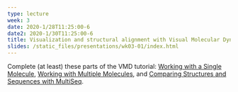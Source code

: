 ```yaml
---
type: lecture
week: 3
date: 2020-1/28T11:25:00-6
date2: 2020-1/30T11:25:00-6
title: Visualization and structural alignment with Visual Molecular Dynamics (VMD).
slides: /static_files/presentations/wk03-01/index.html
---
```

Complete (at least) these parts of the VMD tutorial:
[Working with a Single Molecule](http://www.ks.uiuc.edu/Training/Tutorials/vmd/tutorial-html/node2.html),
[Working with Multiple Molecules](http://www.ks.uiuc.edu/Training/Tutorials/vmd/tutorial-html/node6.html), and
[Comparing Structures and Sequences with MultiSeq](http://www.ks.uiuc.edu/Training/Tutorials/vmd/tutorial-html/node7.html).
